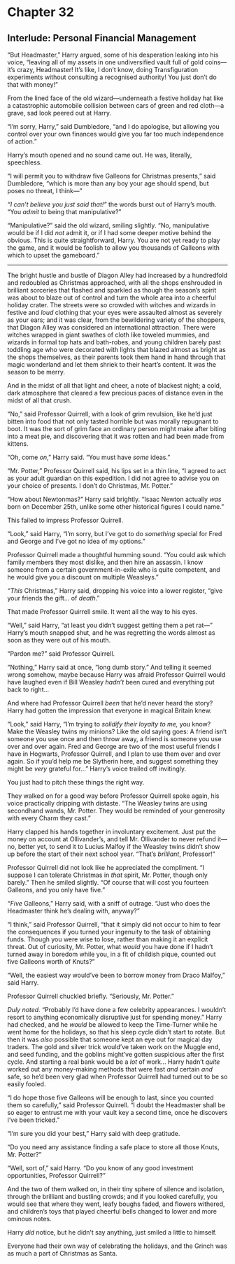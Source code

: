 # Chapter 32
## Interlude: Personal Financial Management

“But Headmaster,” Harry argued, some of his desperation leaking into his voice, “leaving all of my assets in one undiversified vault full of gold coins—it’s crazy, Headmaster! It’s like, I don’t know, doing Transfiguration experiments without consulting a recognised authority! You just don’t do that with money!”

From the lined face of the old wizard—underneath a festive holiday hat like a catastrophic automobile collision between cars of green and red cloth—a grave, sad look peered out at Harry.

“I’m sorry, Harry,” said Dumbledore, “and I do apologise, but allowing you control over your own finances would give you far too much independence of action.”

Harry’s mouth opened and no sound came out. He was, literally, speechless.

“I will permit you to withdraw five Galleons for Christmas presents,” said Dumbledore, “which is more than any boy your age should spend, but poses no threat, I think—”

*“I can’t believe you just said that!”* the words burst out of Harry’s mouth. “You *admit* to being that manipulative?”

“Manipulative?” said the old wizard, smiling slightly. “No, manipulative would be if I did *not* admit it, or if I had some deeper motive behind the obvious. This is quite straightforward, Harry. You are not yet ready to play the game, and it would be foolish to allow you thousands of Galleons with which to upset the gameboard.”

* * * * *

The bright hustle and bustle of Diagon Alley had increased by a hundredfold and redoubled as Christmas approached, with all the shops enshrouded in brilliant sorceries that flashed and sparkled as though the season’s spirit was about to blaze out of control and turn the whole area into a cheerful holiday crater. The streets were so crowded with witches and wizards in festive and *loud* clothing that your eyes were assaulted almost as severely as your ears; and it was clear, from the bewildering variety of the shoppers, that Diagon Alley was considered an international attraction. There were witches wrapped in giant swathes of cloth like toweled mummies, and wizards in formal top hats and bath-robes, and young children barely past toddling age who were decorated with lights that blazed almost as bright as the shops themselves, as their parents took them hand in hand through that magic wonderland and let them shriek to their heart’s content. It was the season to be merry.

And in the midst of all that light and cheer, a note of blackest night; a cold, dark atmosphere that cleared a few precious paces of distance even in the midst of all that crush.

“No,” said Professor Quirrell, with a look of grim revulsion, like he’d just bitten into food that not only tasted horrible but was morally repugnant to boot. It was the sort of grim face an ordinary person might make after biting into a meat pie, and discovering that it was rotten and had been made from kittens.

“Oh, come *on*,” Harry said. “You must have *some* ideas.”

“Mr. Potter,” Professor Quirrell said, his lips set in a thin line, “I agreed to act as your adult guardian on this expedition. I did not agree to advise you on your choice of presents. I don’t do Christmas, Mr. Potter.”

“How about Newtonmas?” Harry said brightly. “Isaac Newton actually *was* born on December 25th, unlike some other historical figures I could name.”

This failed to impress Professor Quirrell.

“Look,” said Harry, “I’m sorry, but I’ve got to do *something* special for Fred and George and I’ve got no idea of my options.”

Professor Quirrell made a thoughtful humming sound. “You could ask which family members they most dislike, and then hire an assassin. I know someone from a certain government-in-exile who is quite competent, and he would give you a discount on multiple Weasleys.”

*“This* Christmas,” Harry said, dropping his voice into a lower register, “give your friends the gift... of *death*.”

That made Professor Quirrell smile. It went all the way to his eyes.

“Well,” said Harry, “at least you didn’t suggest getting them a pet rat—” Harry’s mouth snapped shut, and he was regretting the words almost as soon as they were out of his mouth.

“Pardon me?” said Professor Quirrell.

“Nothing,” Harry said at once, “long dumb story.” And telling it seemed wrong somehow, maybe because Harry was afraid Professor Quirrell would have laughed even if Bill Weasley *hadn’t* been cured and everything put back to right...

And where had Professor Quirrell *been* that he’d never heard the story? Harry had gotten the impression that everyone in magical Britain knew.

“Look,” said Harry, “I’m trying to *solidify their loyalty to me,* you know? Make the Weasley twins my minions? Like the old saying goes: A friend isn’t someone you use once and then throw away, a friend is someone you use over and over again. Fred and George are two of the most useful friends I have in Hogwarts, Professor Quirrell, and I plan to use them over and over again. So if you’d help me be Slytherin here, and suggest something they might be *very* grateful for...” Harry’s voice trailed off invitingly.

You just had to pitch these things the right way.

They walked on for a good way before Professor Quirrell spoke again, his voice practically dripping with distaste. “The Weasley twins are using secondhand wands, Mr. Potter. They would be reminded of your generosity with every Charm they cast.”

Harry clapped his hands together in involuntary excitement. Just put the money on account at Ollivander’s, and tell Mr. Ollivander to never refund it—no, better yet, to send it to Lucius Malfoy if the Weasley twins didn’t show up before the start of their next school year. “That’s *brilliant*, Professor!”

Professor Quirrell did not look like he appreciated the compliment. “I suppose I can tolerate Christmas in *that* spirit, Mr. Potter, though only barely.” Then he smiled slightly. “Of course that will cost you fourteen Galleons, and you only have five.”

*“Five* Galleons,” Harry said, with a sniff of outrage. “Just who does the Headmaster think he’s dealing with, anyway?”

“I think,” said Professor Quirrell, “that it simply did not occur to him to fear the consequences if you turned your ingenuity to the task of obtaining funds. Though you were wise to lose, rather than making it an explicit threat. Out of curiosity, Mr. Potter, what *would* you have done if I hadn’t turned away in boredom while you, in a fit of childish pique, counted out five Galleons worth of Knuts?”

“Well, the easiest way would’ve been to borrow money from Draco Malfoy,” said Harry.

Professor Quirrell chuckled briefly. “Seriously, Mr. Potter.”

*Duly noted.* “Probably I’d have done a few celebrity appearances. I wouldn’t resort to anything economically disruptive just for spending money.” Harry had checked, and he *would* be allowed to keep the Time-Turner while he went home for the holidays, so that his sleep cycle didn’t start to rotate. But then it was *also* possible that someone kept an eye out for magical day traders. The gold and silver trick would’ve taken work on the Muggle end, and seed funding, and the goblins might’ve gotten suspicious after the first cycle. And starting a real bank would be a *lot* of work... Harry hadn’t *quite* worked out any money-making methods that were fast *and* certain *and* safe, so he’d been very glad when Professor Quirrell had turned out to be so easily fooled.

“I do hope those five Galleons will be enough to last, since you counted them so carefully,” said Professor Quirrell. “I doubt the Headmaster shall be so eager to entrust me with your vault key a second time, once he discovers I’ve been tricked.”

“I’m sure you did your best,” Harry said with deep gratitude.

“Do you need any assistance finding a safe place to store all those Knuts, Mr. Potter?”

“Well, sort of,” said Harry. “Do you know of any good investment opportunities, Professor Quirrell?”

And the two of them walked on, in their tiny sphere of silence and isolation, through the brilliant and bustling crowds; and if you looked carefully, you would see that where they went, leafy boughs faded, and flowers withered, and children’s toys that played cheerful bells changed to lower and more ominous notes.

Harry *did* notice, but he didn’t say anything, just smiled a little to himself.

Everyone had their own way of celebrating the holidays, and the Grinch was as much a part of Christmas as Santa. 